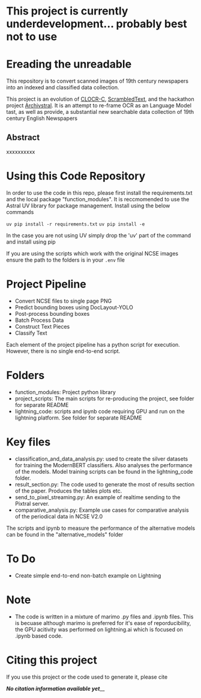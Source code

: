 # This project is currently underdevelopment... probably best not to use

# Ereading the unreadable
This repository is to convert scanned images of 19th century newspapers into an indexed and classified data collection.

This project is an evolution of [CLOCR-C](https://github.com/JonnoB/clocrc), [ScrambledText](https://github.com/JonnoB/scrambledtext_analysis), and the hackathon project [Archivstral](https://github.com/JonnoB/archivestal). It is an attempt to re-frame OCR as an Language Model tast, as well as provide, a substantial new searchable data collection of 19th century English Newspapers

## Abstract


xxxxxxxxxx

# Using this Code Repository

In order to use the code in this repo, please first install the requirements.txt and the local package "function_modules". 
It is reccmomended to use the Astral UV library for package management. Install using the below commands

`uv pip install -r requirements.txt`
`uv pip install -e`

In the case you are not using UV simply drop the 'uv' part of the command and install using pip

If you are using the scripts which work with the original NCSE images ensure the path to the folders is in your `.env` file

# Project Pipeline

- Convert NCSE files to single page PNG
- Predict bounding boxes using DocLayout-YOLO
- Post-process bounding boxes
- Batch Process Data
- Construct Text Pieces
- Classify Text

Each element of the project pipeline has a python script for execution. However, there is no single end-to-end script. 

# Folders

- function_modules: Project python library
- project_scripts: The main scripts for re-producing the project, see folder for separate README
- lightning_code: scripts and ipynb code requiring GPU and run on the lightning platform. See folder for separate README

# Key files
- classification_and_data_analysis.py: used to create the silver datasets for training the ModernBERT classifiers. Also analyses the performance of the models. Model training scripts can be found in the lightning_code folder.
- result_section.py: The code used to generate the most of results section of the paper. Produces the tables plots etc.
- send_to_pixel_streaming.py: An example of realtime sending to the Pixtral server.
- comparative_analysis.py: Example use cases for comparative analysis of the periodical data in NCSE V2.0

The scripts and ipynb to measure the performance of the alternative models can be found in the "alternative_models" folder

# To Do
- Create simple end-to-end non-batch example on Lightning

# Note
- The code is written in a mixture of marimo .py files and .ipynb files. This is becuase although marimo is preferred for it's ease of reporducibility, the GPU acitivity was performed on lightning.ai which is focused on .ipynb based code.


# Citing this project

If you use this project or the code used to generate it, please cite


_______No citation information available yet_________